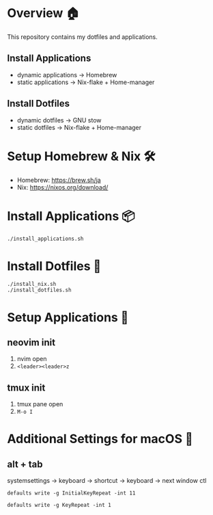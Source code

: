 # Overview 🏠️
This repository contains my dotfiles and applications.
## Install Applications
- dynamic applications → Homebrew
- static applications → Nix-flake + Home-manager

## Install Dotfiles
- dynamic dotfiles → GNU stow
- static dotfiles → Nix-flake + Home-manager

# Setup Homebrew & Nix 🛠️
- Homebrew: https://brew.sh/ja  
- Nix: https://nixos.org/download/


# Install Applications 📦
```
./install_applications.sh
```

# Install Dotfiles 📁
```
./install_nix.sh
./install_dotfiles.sh
```

# Setup Applications 📝
## neovim init
1. nvim open
2. `<leader><leader>z`

## tmux init
1. tmux pane open
2. `M-o I`

# Additional Settings for macOS 🍎
## alt + tab
systemsettings -> keyboard -> shortcut -> keyboard -> next window ctl

`defaults write -g InitialKeyRepeat -int 11`

`defaults write -g KeyRepeat -int 1`

